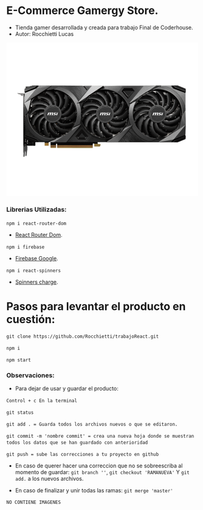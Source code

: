 
# E-Commerce Gamergy Store. 

- Tienda gamer desarrollada y creada para trabajo Final de Coderhouse.
- Autor: Rocchietti Lucas

![](public/Placadevideo.png)

### Librerias Utilizadas: 
```npm i react-router-dom```
- [React Router Dom](https://reactrouter.com/en/main).

```npm i firebase```
- [Firebase Google](https://console.firebase.google.com/u/0/).

```npm i react-spinners```
- [Spinners charge](https://www.npmjs.com/package/react-spinners).

# Pasos para levantar el producto en cuestión: 
```
git clone https://github.com/Rocchietti/trabajoReact.git 
```

``` npm i ```

``` npm start ```

### Observaciones: 
- Para dejar de usar y guardar el producto:

``` Control + c En la terminal ``` 

``` git status ```

``` git add . = Guarda todos los archivos nuevos o que se editaron. ```

``` git commit -m 'nombre commit' = crea una nueva hoja donde se muestran todos los datos que se han guardado con anterioridad ```

``` git push = sube las correcciones a tu proyecto en github ```

- En caso de querer hacer una correccion que no se sobreescriba al momento de guardar: ``` git branch '' ```, ``` git checkout 'RAMANUEVA' ``` Y ``` git add. ```  a los nuevos archivos. 

- En caso de finalizar y unir todas las ramas: ``` git merge 'master' ```

``` 
NO CONTIENE IMAGENES 
```